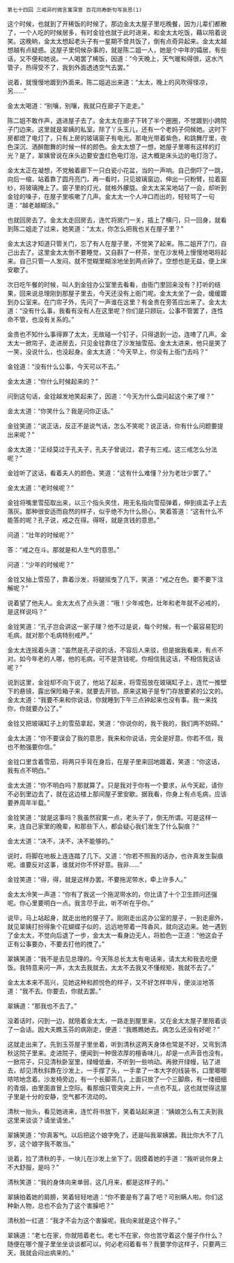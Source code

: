     第七十四回 三戒异时微言寓深意 百花同寿断句写哀思(1) 

   这个时候，也就到了开稀饭的时候了。那边金太太屋子里吃晚餐，因为儿辈们都散了，一个人吃的时候居多，有时金铨也就于此时进来，和金太太吃饭，藉以陪着说笑。这晚晌，金太太想起老头子有一星期不曾共饭了，倒有点奇异起来。金太太越想越有点疑惑。这屋子里伺候杂事的，就是陈二姐一人，她是个中年的孀居，有些话，又不便和她说。一人喝罢了稀饭，因道：“今天晚上，天气暖和得很，这水汽管子，热得受不了，我到外面透透空气去罢。”

   说着，就慢慢地踱到外面来。陈二姐追出来道：“太太，晚上的风吹得怪凉，另……”

   金太太喝道：“别嚷，别嚷，我就只在廊子下走走。”

   陈二姐不敢作声，退进屋子去了。金太太在廊子下转了半个圈圈，不觉踱到小跨院子门边来。这里就是翠姨的私室。除了丫头玉儿，还有一个老妈子伺候她。这时下房都熄了电灯了，只有上房的玻璃窗子有电光。那电光带着紫色，和跳舞厅里，夜色深沉、酒醉酣舞的时候一样的颜色。金太太想了一想，她屋子里哪有这样的灯光？是了，翠姨曾说在床头边要安盏红色电灯泡，这大概是床头边的电灯泡了。

   金太太正在凝想，不党触着廊下一只白瓷小花盆，当的一声响。自己倒吓了一跳，向后一缩，站着靠了圆月亮门，再一看时，只见玻璃窗边，伸出一只粉臂，拉着窗纱，将玻璃掩上了。窗子里的灯光，就格外朦胧。金太太呆呆地站了一会，却听到金铨的嗓子，在屋子里咳嗽了几声。金太太一个人冲口而出的，轻轻骂了一句道：“越老越糊涂。”

   也就回房去了。金太太走回房去，连忙将房门一关，插上了横闩，只一回身，就看到陈二姐走了过来，她笑道：“太太，你怎么把我也关在屋子里？”

   金太太这才知道只管关门，忘了有人在屋子里，不觉笑了起来。陈二姐开了门，自己出去了。这里金太太倒不要睡觉，又自斟了一杯茶，坐在沙发椅上慢慢地喝将起来。自己只管一人发闷，就不觉糊里糊涂地坐到两点钟了。空想也是无益，便上床安歇了。

   次日吃午餐的时候，叫人到金铨办公室里去看看，由衙门里回来没有？打听的结果，回来说总理刚到那屋子里去，今天还没有上衙门呢。金太太坐了一会，缓缓踱到办公室来。在门帘子外，先问了一声谁在这里？有金贵在旁答应出来了。金太太道：“没有什么事，我看有没有人在这里呢？你们是只顾玩，公事不管罢了，连性命不管，也没有关系的。”

   金贵也不知什么事得罪了太太，无故碰一个钉子，只得退到一边，连喳了几声。金太太一掀帘子，走进房去，只见金铨靠住了沙发抽雪茄。金太太进来，他只是笑了一笑，没说什么，也没起身。金太太道：“今天早上，你没有上衙门去吗？”

   金铨道：“没有什么公事，今天可以不去。”

   金太太道：“你什么时候起来的？”

   问到这句话，金铨越发地笑起来了，因道：“今天为什么盘问起这个来了哩？”

   金太太道：“你笑什么？我是问你正话。”

   金铨笑道：“说正话，反正不是说气话，怎么不笑呢？说正话，你有什么问题要提出来呢？”

   金太太道：“正经莫过于孔夫子，孔夫子曾说过，君子有三戒。这三戒怎么分法呢？”

   金铨听了这话，看着夫人的颜色，笑道：“这有什么难懂？分为老壮少罢了。”

   金太太道：“老时候呢？”

   金铨将嘴里雪茄取出来，以三个指头夹住，用无名指向雪茄弹着，伸到痰盂子上去落灰。那种很安适而自然的样子，似乎绝不为什么担心，笑着答道：“这有什么不能答的呢？孔子说，戒之在得。得呀，就是贪钱的意思。”

   问道：“壮年的时候呢？”

   答：“戒之在斗。那就是和人生气的意思。”

   问道：“少年的时候呢？”

   金铨又抽上雪茄了，靠着沙发，将腿摇曳了几下，笑道：“戒之在色。要不要下注解呢？”

   说着望了他夫人。金太太点了点头道：“哦！少年戒色，壮年和老年就不必戒的，是这样说吗？”

   金铨笑道：“孔子岂会讲这一家子理？他不过是说，每个时候，有一个最容易犯的毛病，就对那个毛病特别戒严。”

   金太太连摇着头道：“虽然是孔子说的话，不容后人来驳，但是据我看来，有点不对。如今年老的人哪，他的毛病，可不是贪钱呢。你相信我这话，不相信我这话呢？”

   说到这里，金铨却不向下说了，他站了起来，将雪茄放在玻璃缸子上，连忙一推壁下的悬镜，露出保险箱子来，就要去开锁。原来这箱子是专门存放要紧的公文的。金太太道：“我要不来和你说话，你就睡到下午三点钟起来也没有事。我一来找你，你就要办公了。”

   金铨又把玻璃缸子上的雪茄拿起，笑道：“你说你的，我干我的，我们两不妨碍。”

   金太太道：“你不要误会了我的意思，我来和你说话，完全是好意。你若不信，我也不勉强要你信。”

   金铨口里含着雪茄，将两只手背在身后，在屋子里来回地踱着，笑道：“你这话，我有点不明白。”

   金太太道：“你不明白吗？那就算了。只是我对于你有一个要求，从今天起，请你不必到里边去了，就在这边楼上那间屋子里安歇。据我看，你身上有点毛病，应该要养周年半载。”

   金铨笑道：“就是这事吗？我虽然寂寞一点，老头子了，倒无所谓。可是这样一来，连自己家里的晚辈，和那些下人，都会疑心我们发生了什么裂痕？”

   金太太道：“决不，决不，决不能够的。”

   说时，将脚在地板上连连踏了几下。又道：“你若不照我的话办，也许真发生裂痕呢。谁要反对这事，谁就对你不怀好意。我非……”

   金铨笑道：“得，得，就是这样办罢。不要拖泥带水，牵上许多人。”

   金太太冷笑一声道：“你有了我这一个拖泥带水的，你比请了十个卫生顾问还强呢。你心里要明白一点。我言尽于此，听不听在乎你。”

   说毕，马上站起身，就走出他的屋子了。刚刚走出这办公室的屋子，一到走廊外，就见翠姨打扮得象个花蝴蝶子似的，远远地带着一阵香风，就向这边来。她一遇到了金太太，不觉向后退了一步，金太太一看身边无人，将脸色一正道：“他这会子正有公事要办，不要去打他的搅了。”

   翠姨笑道：“我不是去见总理的。今天陈总长太太有电话来，请太太和我去吃便饭。我特意来问一声，太太去我就去，太太不去我又不懂规矩，我就不去了。”

   金太太本来不高兴，见她这种和颜悦色的样子，又不好怎样申斥，便淡淡地答道：“我不去。你要去，你就去罢。”

   翠姨道：“那我也不去了。”

   没着话时，闪到一边，就陪着金太太，一路走到屋里来，又在金太太屋子里陪着谈了一会话。因大夫瞧玉芬的病刚走，便道：“我瞧瞧她去。病怎么还没有好呢？”

   这就走出来了。先到玉芬屋子里坐着，听到清秋这两天身体也常是不好，又弯到清秋这院子里来。走进院子，便闻到一种很浓厚的檀香味儿，却是一点声音也没有。一掀帘子，只见清秋卧室里，绿幔低垂，不听到一些响动。再掀开绿幔，钻了进去，却见清秋斜靠在沙发上，一手撑了头，一手拿了一本大字的线装书，口里唧唧哝哝地念着。沙发椅旁边，有一个长脚茶几，上面只放了一个三脚鼎，有一缕细细的青烟，由里面直冒上空际。看那烟只管突突上升，一点也不乱，这也就觉得这屋子里是十分的安静，空气都不流动的。

   清秋一抬头，看见她进来，连忙将书放下，笑着站起来道：“姨娘怎么有工夫到我这里来谈谈？请坐请坐。”

   翠姨笑道：“你真客气。以后把这个娘字免了，还是叫我翠姨罢。我比你大不了几岁，这个娘字我不敢当。”

   说着，拉了清秋的手，一块儿在沙发上坐下了。因摸着她的手道：“我听说你身上不大舒服，是吗？”

   清秋笑道：“我的身体向来单弱，这几月来，都是这样子的。”

   翠姨拍着她的肩膀，笑着轻轻地道：“你不要是有了喜了吧？可别瞒人啦。你们这种新人物，总也不会为了这个害臊吧？”

   清秋脸一红道：“我才不会为这个害臊呢，我向来就是这个样子。”

   翠姨道：“老七在家，你就陪着老七。老七不在家，你也苦守着这个屋子作什么？随便在哪个屋子里坐坐谈谈都可以，何必老闷着看书？我要学你这样子，只要两三天，我就会闷出病来的。”

